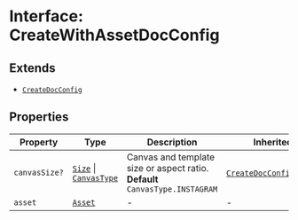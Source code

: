 # Interface: CreateWithAssetDocConfig

## Extends

- [`CreateDocConfig`](create-doc-config.md)

## Properties

| Property | Type | Description | Inherited from |
| ------ | ------ | ------ | ------ |
| `canvasSize?` | [`Size`](../../../Asset.types/interfaces/size.md) \| [`CanvasType`](../../../Layout.types/enumerations/canvas-type.md) | Canvas and template size or aspect ratio. **Default** `CanvasType.INSTAGRAM` | [`CreateDocConfig`](create-doc-config.md).`canvasSize` |
| `asset` | [`Asset`](../../../Asset.types/type-aliases/asset.md) | - | - |
